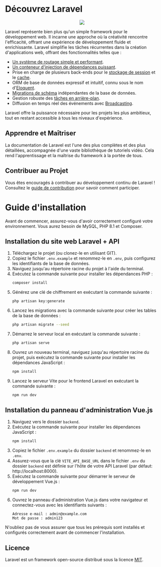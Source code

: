 


# Découvrez Laravel

<p align="center"><img src="https://laravel.com/assets/img/components/logo-laravel.svg"></p>

<p align="center">

Laravel représente bien plus qu'un simple framework pour le développement web. Il incarne une approche où la créativité rencontre l'efficacité, offrant une expérience de développement fluide et enrichissante. Laravel simplifie les tâches récurrentes dans la création d'applications web, offrant des fonctionnalités telles que :

- [Un système de routage simple et performant](https://laravel.com/docs/routing).
- [Un conteneur d'injection de dépendances puissant](https://laravel.com/docs/container).
- Prise en charge de plusieurs back-ends pour le [stockage de session](https://laravel.com/docs/session) et le [cache](https://laravel.com/docs/cache).
- ORM de base de données expressif et intuitif, connu sous le nom d'[Eloquent](https://laravel.com/docs/eloquent).
- [Migrations de schéma](https://laravel.com/docs/migrations) indépendantes de la base de données.
- Gestion robuste des [tâches en arrière-plan](https://laravel.com/docs/queues).
- Diffusion en temps réel des événements avec [Broadcasting](https://laravel.com/docs/broadcasting).

Laravel offre la puissance nécessaire pour les projets les plus ambitieux, tout en restant accessible à tous les niveaux d'expérience.

## Apprendre et Maîtriser

La documentation de Laravel est l'une des plus complètes et des plus détaillées, accompagnée d'une vaste bibliothèque de tutoriels vidéo. Cela rend l'apprentissage et la maîtrise du framework à la portée de tous.

## Contribuer au Projet

Vous êtes encouragés à contribuer au développement continu de Laravel ! Consultez le [guide de contribution](https://laravel.com/docs/contributions) pour savoir comment participer.


# Guide d'installation

Avant de commencer, assurez-vous d'avoir correctement configuré votre environnement. Vous aurez besoin de MySQL, PHP 8.1 et Composer.

## Installation du site web Laravel + API

1. Téléchargez le projet (ou clonez-le en utilisant GIT).
2. Copiez le fichier `.env.example` et renommez-le en `.env`, puis configurez les identifiants de la base de données.
3. Naviguez jusqu'au répertoire racine du projet à l'aide du terminal.
4. Exécutez la commande suivante pour installer les dépendances PHP :
    ```bash
    composer install
    ```
5. Générez une clé de chiffrement en exécutant la commande suivante :
    ```bash
    php artisan key:generate 
    ```
6. Lancez les migrations avec la commande suivante pour créer les tables de la base de données :
    ```bash
    php artisan migrate --seed
    ```
7. Démarrez le serveur local en exécutant la commande suivante :
    ```bash
    php artisan serve
    ```
8. Ouvrez un nouveau terminal, naviguez jusqu'au répertoire racine du projet, puis exécutez la commande suivante pour installer les dépendances JavaScript :
    ```bash
    npm install
    ```
9. Lancez le serveur Vite pour le frontend Laravel en exécutant la commande suivante :
    ```bash
    npm run dev
    ```

## Installation du panneau d'administration Vue.js

1. Naviguez vers le dossier `backend`.
2. Exécutez la commande suivante pour installer les dépendances JavaScript :
    ```bash
    npm install
    ```
3. Copiez le fichier `.env.example` du dossier `backend` et renommez-le en `.env`.
4. Assurez-vous que la clé `VITE_API_BASE_URL` dans le fichier `.env` du dossier `backend` est définie sur l'hôte de votre API Laravel (par défaut: http://localhost:8000).
5. Exécutez la commande suivante pour démarrer le serveur de développement Vue.js :
    ```bash
    npm run dev
    ```
6. Ouvrez le panneau d'administration Vue.js dans votre navigateur et connectez-vous avec les identifiants suivants :
    ```
    Adresse e-mail : admin@example.com
    Mot de passe : admin123
    ```

N'oubliez pas de vous assurer que tous les prérequis sont installés et configurés correctement avant de commencer l'installation.


## Licence

Laravel est un framework open-source distribué sous la licence [MIT](https://opensource.org/licenses/MIT).
